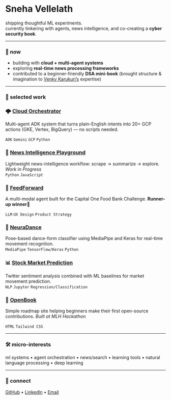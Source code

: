 # Sneha Vellelath

shipping thoughtful ML experiments.  
currently tinkering with agents, news intelligence, and co-creating a **cyber security book**.

---

### 🌱 now
- building with **cloud + multi-agent systems**  
- exploring **real-time news processing frameworks**  
- contributed to a beginner-friendly **DSA mini-book** (brought structure & imagination to [Venky Karukuri’s](https://www.linkedin.com/in/venky/) expertise)

---

### 🚀 selected work
### 🌩️ [Cloud Orchestrator](add-link)
Multi-agent ADK system that turns plain-English intents into 20+ GCP actions (GKE, Vertex, BigQuery) — no scripts needed.  
<!-- **🔗 [Live Demo](add-link) • [Devpost](add-link)** -->  
`ADK` `Gemini` `GCP` `Python`

### 📰 [News Intelligence Playground](add-link) 
Lightweight news-intelligence workflow: scrape → summarize → explore. *Work in Progress*  
`Python` `JavaScript`

### 🥙 [FeedForward](add-link)  
A multi-modal agent built for the Capital One Food Bank Challenge. **Runner-up winner🏅**  
<!-- **🔗 [Devpost](add-link)**   --> 
`LLM` `UX Design` `Product Strategy`

### 💃 [NeuraDance](add-link)
Pose-based dance-form classifier using MediaPipe and Keras for real-time movement recognition.  
`MediaPipe` `TensorFlow/Keras` `Python`

### 📊 [Stock Market Prediction](add-link)
Twitter sentiment analysis combined with ML baselines for market movement prediction.  
`NLP` `Jupyter` `Regression/Classification`

### 📖 [OpenBook](add-link) 
Simple roadmap site helping beginners make their first open-source contributions. *Built at MLH Hackathon*  
<!-- **🔗 [Live Demo](add-link)**     -->
`HTML` `Tailwind CSS`
<!--
### 🧮 Mathai
Early-stage mathematical AI assistant. *Currently in development*  
`Work in Progress`
 -->

---

### 🛠️ micro-interests
ml systems • agent orchestration • news/search • learning tools • natural language processing • deep learning 

---

### 🤝 connect
[GitHub](https://github.com/vellsneha) • [LinkedIn](https://www.linkedin.com/in/snehavellelath) • [Email](mailto:velsneha@umd.edu)
